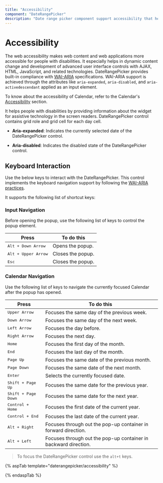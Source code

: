 ```yaml
---
title: "Accessibility"
component: "DateRangePicker"
description: "Date range picker component support accessibility that helps to access all the features through the keyboard, on-screen readers, or other assertive technology devices."
---
```


# Accessibility

The web accessibility makes web content and web applications more accessible for people with disabilities. It especially helps in dynamic content change and development of advanced user interface controls with AJAX, HTML, JavaScript, and related technologies.
DateRangePicker provides built-in compliance with [WAI-ARIA](http://www.w3.org/WAI/PF/aria-practices) specifications. WAI-ARIA
support is achieved through the attributes
like `aria-expanded`, `aria-disabled`, and `aria-activedescendant`
applied as an input element.

To know about the accessibility of Calendar, refer to the Calendar's
[Accessibility](../calendar/accessibility/)  section.

It helps people with disabilities by providing information about the widget for assistive technology in the screen readers. DateRangePicker control contains grid role and grid cell for each day cell.

* **Aria-expanded**: Indicates the currently selected date of the DateRangePicker control.

* **Aria-disabled**:  Indicates the disabled state of the DateRangePicker control.

## Keyboard Interaction

Use the below keys to interact with the DateRangePicker.
This control implements the keyboard navigation support by following the  [WAI-ARIA practices](http://www.w3.org/WAI/PF/aria-practices).

It supports the following list of shortcut keys:

### Input Navigation

Before opening the popup, use the following list of keys to
control the popup element.

| **Press** | **To do this** |
| --- | --- |
| <kbd>Alt +  Down Arrow</kbd> | Opens the popup. |
| <kbd>Alt +  Upper Arrow</kbd> | Closes the popup.|
| <kbd>Esc</kbd> | Closes the popup. |

### Calendar Navigation

Use the following list of keys to navigate the currently focused Calendar after the popup has opened.

| **Press** | **To do this** |
| --- | --- |
| <kbd>Upper Arrow</kbd>  | Focuses the same day of the previous week. |
| <kbd>Down Arrow</kbd>  | Focuses the same day of the next week. |
| <kbd>Left Arrow</kbd>  | Focuses the day before. |
| <kbd>Right Arrow</kbd>  | Focuses the next day. |
| <kbd>Home</kbd>  | Focuses the first day of the month. |
| <kbd>End</kbd>  | Focuses the last day of the month. |
| <kbd>Page Up</kbd>  | Focuses the same date of the previous month. |
| <kbd>Page Down</kbd>  | Focuses the same date of the next month. |
| <kbd>Enter</kbd>  | Selects the currently focused date. |
| <kbd>Shift + Page Up</kbd>  | Focuses the same date for the previous year. |
| <kbd>Shift + Page Down</kbd>  | Focuses the same date for the next year. |
| <kbd>Control + Home</kbd>  | Focuses the first date of the current year. |
| <kbd>Control + End</kbd>  | Focuses the last date of the current year. |
| <kbd>Alt + Right</kbd>  | Focuses through out the pop-up container in forward direction. |
| <kbd>Alt + Left</kbd>  | Focuses through out the pop-up container in backward direction. |

> To focus the DateRangePicker control use the `alt+t` keys.

{% aspTab template="daterangepicker/accessibility" %}

{% endaspTab %}
